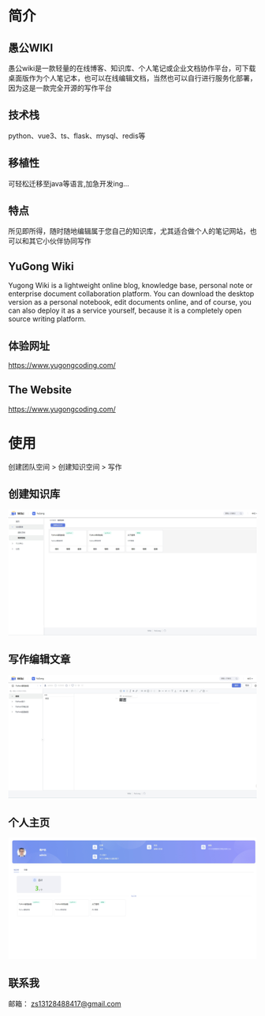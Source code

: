 # 简介
## 愚公WIKI
愚公wiki是一款轻量的在线博客、知识库、个人笔记或企业文档协作平台，可下载桌面版作为个人笔记本，也可以在线编辑文档，当然也可以自行进行服务化部署，因为这是一款完全开源的写作平台
## 技术栈
python、vue3、ts、flask、mysql、redis等
## 移植性
可轻松迁移至java等语言,加急开发ing...
## 特点
所见即所得，随时随地编辑属于您自己的知识库，尤其适合做个人的笔记网站，也可以和其它小伙伴协同写作
## YuGong Wiki
Yugong Wiki is a lightweight online blog, knowledge base, personal note or enterprise document collaboration platform. You can download the desktop version as a personal notebook, edit documents online, and of course, you can also deploy it as a service yourself, because it is a completely open source writing platform.
## 体验网址
https://www.yugongcoding.com/
## The Website
https://www.yugongcoding.com/
# 使用
创建团队空间 > 创建知识空间 > 写作
## 创建知识库
![image](https://github.com/yugongcoding/yugong_wiki/blob/main/1.png)
## 写作编辑文章
![image](https://github.com/yugongcoding/yugong_wiki/blob/main/2.png)
## 个人主页
![image](https://github.com/yugongcoding/yugong_wiki/blob/main/3.png)
## 联系我
邮箱： zs13128488417@gmail.com


